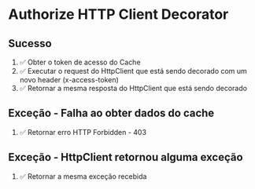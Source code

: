 # Authorize HTTP Client Decorator

## Sucesso
1. ✅ Obter o token de acesso do Cache
2. ✅ Executar o request do HttpClient que está sendo decorado com um novo header (x-access-token)
3. ✅ Retornar a mesma resposta do HttpClient que está sendo decorado

## Exceção - Falha ao obter dados do cache
1. ✅ Retornar erro HTTP Forbidden - 403

## Exceção - HttpClient retornou alguma exceção
1. ✅ Retornar a mesma exceção recebida